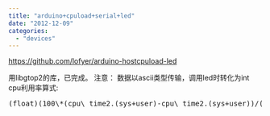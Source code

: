 ```yaml
---
title: "arduino+cpuload+serial+led"
date: "2012-12-09"
categories: 
  - "devices"
---
```


https://github.com/lofyer/arduino-hostcpuload-led

用libgtop2的库，已完成。 注意： 数据以ascii类型传输，调用led时转化为int cpu利用率算式:

<pre>(float)(100\*(cpu\_time2.(sys+user)-cpu\_time2.(sys+user))/(cpu\_time2.total-cpu\_time1.total))</pre>
